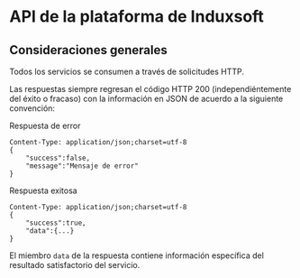 # API de la plataforma de Induxsoft #

## Consideraciones generales ##
Todos los servicios se consumen a través de solicitudes HTTP.

Las respuestas siempre regresan el código HTTP 200 (independiéntemente del éxito o fracaso) 
con la información en JSON de acuerdo a la siguiente convención:

Respuesta de error

```
Content-Type: application/json;charset=utf-8
{
	"success":false,
	"message":"Mensaje de error"
}
```

Respuesta exitosa
```
Content-Type: application/json;charset=utf-8
{
	"success":true,
	"data":{...}
}
```
El miembro ```data``` de la respuesta contiene información específica del resultado satisfactorio del servicio.

